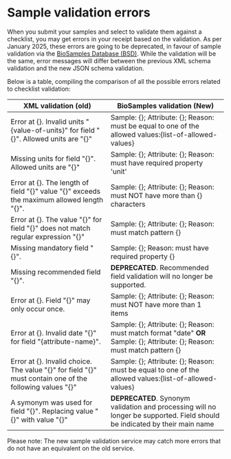 # Sample validation errors

When you submit your samples and select to validate them against a checklist, you may get errors in your receipt based
on the validation. As per January 2025, these errors are going to be deprecated, in favour of sample validation via the
[BioSamples Database (BSD)](https://www.ebi.ac.uk/biosamples/). While the validation will be the same, error messages 
will differ between the previous XML schema validation and the new JSON schema validation.

Below is a table, compiling the comparison of all the possible errors related to checklist validation:

| **XML validation (old)**                                                                                                                                                          | **BioSamples validation (New)**                                                                                                                                                                |
|-----------------------------------------------------------------------------------------------------------------------------------------------------------------------------------|------------------------------------------------------------------------------------------------------------------------------------------------------------------------------------------------|
| Error at {<sample-name>}. Invalid units "{value-of-units}" for field "{<attribute-name>}". Allowed units are "{<list-of-allowed-values>}"                                         | Sample: {<sample-name>}; Attribute: {<attribute-name>}; Reason: must be equal to one of the allowed values:{list-of-allowed-values}                                                            |
| Missing units for field "{<attribute-name>}". Allowed units are "{<list-of-allowed-values>}"                                                                                      | Sample: {<sample-name>}; Attribute: {<attribute-name>}; Reason: must have required property 'unit'                                                                                             |
| Error at {<sample-name>}. The length of field "{<attribute-name>}" value "{<value-provided>}" exceeds the maximum allowed length "{<maximum-length-of-field>}".                   | Sample: {<sample-name>}; Attribute: {<attribute-name>}; Reason: must NOT have more than {<maximum-length-of-field>} characters                                                                 |
| Error at {<sample-name>}. The value "{<value-provided>}" for field "{<attribute-name>}" does not match regular expression "{<pattern>}"                                           | Sample: {<sample-name>}; Attribute: {<attribute-name>}; Reason: must match pattern {<pattern>}                                                                                                 |
| Missing mandatory field "{<property-name>}".                                                                                                                                      | Sample: {<sample-name>}; Reason: must have required property {<property-name>}                                                                                                                 |
| Missing recommended field "{<property-name>}".                                                                                                                                    | **DEPRECATED**. Recommended field validation will no longer be supported.                                                                                                                      |
| Error at {<sample-name>}. Field "{<property-name>}" may only occur once.                                                                                                          | Sample: {<sample-name>}; Attribute: {<attribute-name>}; Reason: must NOT have more than 1 items                                                                                                |
| Error at {<sample-name>}. Invalid date "{<value-of-property>}" for field "{attribute-name}".                                                                                      | Sample: {<sample-name>}; Attribute: {<attribute-name>}; Reason: must match format "date" **OR** Sample: {<sample-name>}; Attribute: {<attribute-name>}; Reason: must match pattern {<pattern>} |
| Error at {<sample-name>}. Invalid choice.  The value "{<value-of-property>}" for field "{<attribute-name>}" must contain one of the following values "{<list-of-allowed-values>}" | Sample: {<sample-name>}; Attribute: {<attribute-name>}; Reason: must be equal to one of the allowed values:{list-of-allowed-values}                                                            |
| A symonym was used for field "{<property-name>}".  Replacing value "{<synonym-property-name>}" with value "{<property-name>}"                                                     | **DEPRECATED**. Synonym validation and processing will no longer be supported. Field should be indicated by their main name                                                                    |


Please note: The new sample validation service may catch more errors that do not have an equivalent on the old service.